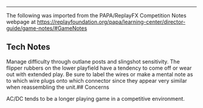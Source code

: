 ***
The following was imported from the PAPA/ReplayFX Competition Notes webpage at https://replayfoundation.org/papa/learning-center/director-guide/game-notes/#GameNotes

## Tech Notes
            
Manage difficulty through outlane posts and slingshot sensitivity. The flipper rubbers on the lower playfield have a tendency to come off or wear out with extended play. Be sure to label the wires or make a mental note as to which wire plugs onto which connector since they appear very similar when reassembling the unit.## Concerns
            
AC/DC tends to be a longer playing game in a competitive environment.